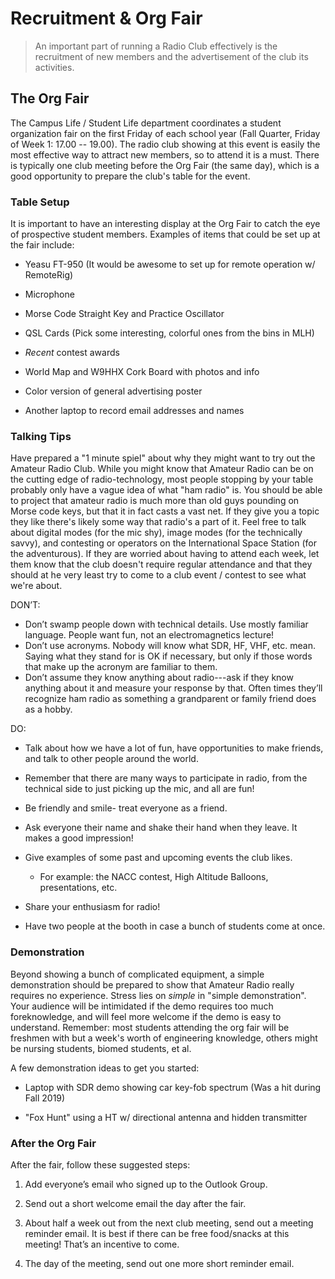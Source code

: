 # Recruitment & Org Fair

> An important part of running a Radio Club effectively is the recruitment of new members and the advertisement of the club its activities.

## The Org Fair

The Campus Life / Student Life department coordinates a student organization fair on the first Friday of each school year (Fall Quarter, Friday of Week 1: 17.00 -- 19.00).  The radio club showing at this event is easily the most effective way to attract new members, so to attend it is a must.  There is typically one club meeting before the Org Fair (the same day), which is a good opportunity to prepare the club's table for the event.



### Table Setup

It is important to have an interesting display at the Org Fair to catch the eye of prospective student members. Examples of items that could be set up at the fair include:

- Yeasu FT-950 (It would be awesome to set up for remote operation w/ RemoteRig)

- Microphone

- Morse Code Straight Key and Practice Oscillator

- QSL Cards (Pick some interesting, colorful ones from the bins in MLH)

- *Recent* contest awards

- World Map and W9HHX Cork Board with photos and info

- Color version of general advertising poster

- Another laptop to record email addresses and names

  

### Talking Tips

Have prepared a "1 minute spiel" about why they might want to try out the Amateur Radio Club.  While you might know that Amateur Radio can be on the cutting edge of radio-technology, most people stopping by your table probably only have a vague idea of what "ham radio" is.  You should be able to project that amateur radio is much more than old guys pounding on Morse code keys, but that it in fact casts a vast net.  If they give you a topic they like there's likely some way that radio's a part of it.  Feel free to talk about digital modes (for the mic shy), image modes (for the technically savvy), and contesting or operators on the International Space Station (for the adventurous).  If they are worried about having to attend each week, let them know that the club doesn't require regular attendance and that they should at he very least try to come to a club event / contest to see what we're about.  

DON’T: 

- Don’t swamp people down with technical details. Use mostly familiar language. People want fun, not an electromagnetics lecture!
- Don’t use acronyms. Nobody will know what SDR, HF, VHF, etc. mean. Saying what they stand for is OK if necessary, but only if those words that make up the acronym are familiar to them.
- Don’t assume they know anything about radio---ask if they know anything about it and measure your response by that. Often times they’ll recognize ham radio as something a grandparent or family friend does as a hobby.

DO:

- Talk about how we have a lot of fun, have opportunities to make friends, and talk to other people around the world.

- Remember that there are many ways to participate in radio, from the technical side to just picking up the mic, and all are fun!

- Be friendly and smile- treat everyone as a friend.

- Ask everyone their name and shake their hand when they leave. It makes a good impression!

- Give examples of some past and upcoming events the club likes.

  - For 	example: the NACC contest, High Altitude Balloons, presentations, 	etc.

- Share your enthusiasm for radio!

- Have two people at the booth in case a bunch of students come at once.

  

### Demonstration

Beyond showing a bunch of complicated equipment, a simple demonstration should be prepared to show that Amateur Radio really requires no experience.  Stress lies on *simple* in "simple demonstration".  Your audience will be intimidated if the demo requires too much foreknowledge, and will feel more welcome if the demo is easy to understand.  Remember: most students attending the org fair will be freshmen with but a week's worth of engineering knowledge, others might be nursing students, biomed students, et al. 

A few demonstration ideas to get you started:

- Laptop with SDR demo showing car key-fob spectrum (Was a hit during Fall 2019)

- "Fox Hunt" using a HT w/ directional antenna and hidden transmitter

  

### After the Org Fair

After the fair, follow these suggested steps:

1) Add everyone’s email who signed up to the Outlook Group.

2) Send out a short welcome email the day after the fair.

3) About half a week out from the next club meeting, send out a meeting reminder email. It is best if there can be free food/snacks at this meeting! That’s an incentive to come.

4) The day of the meeting, send out one more short reminder email.